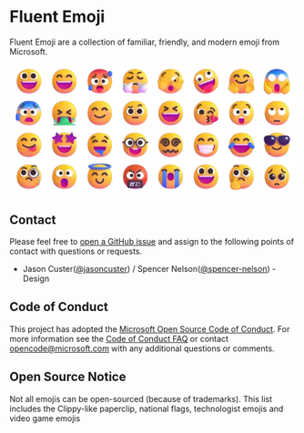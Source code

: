 # Fluent Emoji

Fluent Emoji are a collection of familiar, friendly, and modern emoji from Microsoft.

![Fluent Emoji](art/readme_banner.webp)

## Contact

Please feel free to [open a GitHub issue](https://github.com/microsoft/fluentui-emoji/issues/new) and assign to the following points of contact with questions or requests.

- Jason Custer([@jasoncuster](https://github.com/jasoncuster)) / Spencer Nelson([@spencer-nelson](https://github.com/spencer-nelson)) - Design

## Code of Conduct

This project has adopted the [Microsoft Open Source Code of Conduct](https://opensource.microsoft.com/codeofconduct). For more information see the [Code of Conduct FAQ](https://opensource.microsoft.com/codeofconduct/faq/) or contact opencode@microsoft.com with any additional questions or comments.

## Open Source Notice
Not all emojis can be open-sourced (because of trademarks). This list includes the Clippy-like paperclip, national flags, technologist emojis and video game emojis
